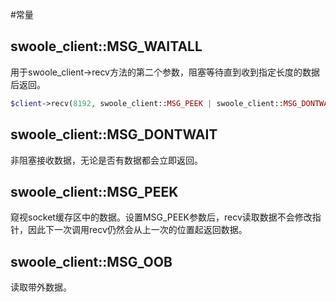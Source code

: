 #常量

swoole_client::MSG_WAITALL
----
用于swoole_client->recv方法的第二个参数，阻塞等待直到收到指定长度的数据后返回。

```php
$client->recv(8192, swoole_client::MSG_PEEK | swoole_client::MSG_DONTWAIT);
```
swoole_client::MSG_DONTWAIT
----
非阻塞接收数据，无论是否有数据都会立即返回。

swoole_client::MSG_PEEK
----
窥视socket缓存区中的数据。设置MSG_PEEK参数后，recv读取数据不会修改指针，因此下一次调用recv仍然会从上一次的位置起返回数据。

swoole_client::MSG_OOB
----
读取带外数据。
